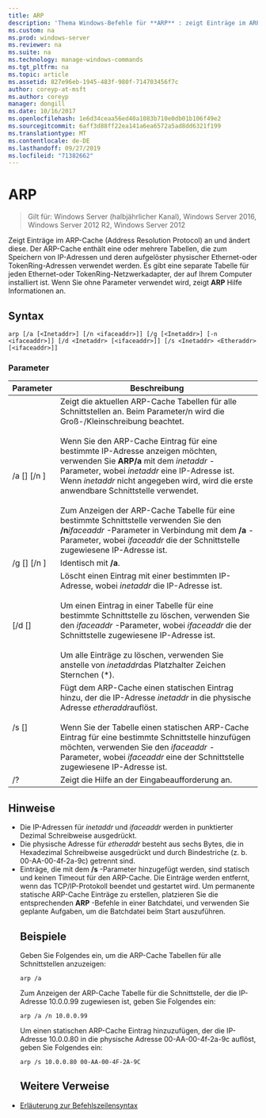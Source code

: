 ```yaml
---
title: ARP
description: 'Thema Windows-Befehle für **ARP** : zeigt Einträge im ARP-Cache (Address Resolution Protocol) an, die zum Speichern von IP-Adressen und deren aufgelösten physischen Adressen verwendet werden.'
ms.custom: na
ms.prod: windows-server
ms.reviewer: na
ms.suite: na
ms.technology: manage-windows-commands
ms.tgt_pltfrm: na
ms.topic: article
ms.assetid: 827e96eb-1945-483f-980f-714703456f7c
author: coreyp-at-msft
ms.author: coreyp
manager: dongill
ms.date: 10/16/2017
ms.openlocfilehash: 1e6d34ceaa56ed40a1083b710e0db01b106f49e2
ms.sourcegitcommit: 6aff3d88ff22ea141a6ea6572a5ad8dd6321f199
ms.translationtype: MT
ms.contentlocale: de-DE
ms.lasthandoff: 09/27/2019
ms.locfileid: "71382662"
---
```

# <a name="arp"></a>ARP

>Gilt für: Windows Server (halbjährlicher Kanal), Windows Server 2016, Windows Server 2012 R2, Windows Server 2012

Zeigt Einträge im ARP-Cache (Address Resolution Protocol) an und ändert diese. Der ARP-Cache enthält eine oder mehrere Tabellen, die zum Speichern von IP-Adressen und deren aufgelöster physischer Ethernet-oder TokenRing-Adressen verwendet werden. Es gibt eine separate Tabelle für jeden Ethernet-oder TokenRing-Netzwerkadapter, der auf Ihrem Computer installiert ist. Wenn Sie ohne Parameter verwendet wird, zeigt **ARP** Hilfe Informationen an.
## <a name="syntax"></a>Syntax
```
arp [/a [<Inetaddr>] [/n <ifaceaddr>]] [/g [<Inetaddr>] [-n <ifaceaddr>]] [/d <Inetaddr> [<ifaceaddr>]] [/s <Inetaddr> <Etheraddr> [<ifaceaddr>]]
```
### <a name="parameters"></a>Parameter

|                Parameter                |                                                                                                                                                                                                                                                               Beschreibung                                                                                                                                                                                                                                                               |
|-----------------------------------------|-----------------------------------------------------------------------------------------------------------------------------------------------------------------------------------------------------------------------------------------------------------------------------------------------------------------------------------------------------------------------------------------------------------------------------------------------------------------------------------------------------------------------------------------|
|    /a [<Inetaddr>] [/n <ifaceaddr>]     | Zeigt die aktuellen ARP-Cache Tabellen für alle Schnittstellen an. Beim Parameter/n wird die Groß-/Kleinschreibung beachtet.<br /><br />Wenn Sie den ARP-Cache Eintrag für eine bestimmte IP-Adresse anzeigen möchten, verwenden Sie **ARP/a** mit dem *inetaddr* -Parameter, wobei *inetaddr* eine IP-Adresse ist. Wenn *inetaddr* nicht angegeben wird, wird die erste anwendbare Schnittstelle verwendet.<br /><br />Zum Anzeigen der ARP-Cache Tabelle für eine bestimmte Schnittstelle verwenden Sie den **/n**_ifaceaddr_ -Parameter in Verbindung mit dem **/a** -Parameter, wobei *ifaceaddr* die der Schnittstelle zugewiesene IP-Adresse ist. |
|    /g [<Inetaddr>] [/n <ifaceaddr>]     |                                                                                                                                                                                                                                                          Identisch mit **/a**.                                                                                                                                                                                                                                                           |
|      [/d <Inetaddr> [<ifaceaddr>]       |                                                                                           Löscht einen Eintrag mit einer bestimmten IP-Adresse, wobei *inetaddr* die IP-Adresse ist.<br /><br />Um einen Eintrag in einer Tabelle für eine bestimmte Schnittstelle zu löschen, verwenden Sie den *ifaceaddr* -Parameter, wobei *ifaceaddr* die der Schnittstelle zugewiesene IP-Adresse ist.<br /><br />Um alle Einträge zu löschen, verwenden Sie anstelle von *inetaddr*das Platzhalter Zeichen Sternchen (\*).                                                                                           |
| /s <Inetaddr> <Etheraddr> [<ifaceaddr>] |                                                                                                                     Fügt dem ARP-Cache einen statischen Eintrag hinzu, der die IP-Adresse *inetaddr* in die physische Adresse *etheraddr*auflöst.<br /><br />Wenn Sie der Tabelle einen statischen ARP-Cache Eintrag für eine bestimmte Schnittstelle hinzufügen möchten, verwenden Sie den *ifaceaddr* -Parameter, wobei *ifaceaddr* eine der Schnittstelle zugewiesene IP-Adresse ist.                                                                                                                     |
|                   /?                    |                                                                                                                                                                                                                                                  Zeigt die Hilfe an der Eingabeaufforderung an.                                                                                                                                                                                                                                                   |

## <a name="remarks"></a>Hinweise
- Die IP-Adressen für *inetaddr* und *ifaceaddr* werden in punktierter Dezimal Schreibweise ausgedrückt.
- Die physische Adresse für *etheraddr* besteht aus sechs Bytes, die in Hexadezimal Schreibweise ausgedrückt und durch Bindestriche (z. b. 00-AA-00-4f-2a-9c) getrennt sind.
- Einträge, die mit dem **/s** -Parameter hinzugefügt werden, sind statisch und keinen Timeout für den ARP-Cache. Die Einträge werden entfernt, wenn das TCP/IP-Protokoll beendet und gestartet wird. Um permanente statische ARP-Cache Einträge zu erstellen, platzieren Sie die entsprechenden **ARP** -Befehle in einer Batchdatei, und verwenden Sie geplante Aufgaben, um die Batchdatei beim Start auszuführen.
  ## <a name="BKMK_Examples"></a>Beispiele
  Geben Sie Folgendes ein, um die ARP-Cache Tabellen für alle Schnittstellen anzuzeigen:
  ```
  arp /a
  ```
  Zum Anzeigen der ARP-Cache Tabelle für die Schnittstelle, der die IP-Adresse 10.0.0.99 zugewiesen ist, geben Sie Folgendes ein:
  ```
  arp /a /n 10.0.0.99
  ```
  Um einen statischen ARP-Cache Eintrag hinzuzufügen, der die IP-Adresse 10.0.0.80 in die physische Adresse 00-AA-00-4f-2a-9c auflöst, geben Sie Folgendes ein:
  ```
  arp /s 10.0.0.80 00-AA-00-4F-2A-9C 
  ```
  ## <a name="additional-references"></a>Weitere Verweise
- [Erläuterung zur Befehlszeilensyntax](command-line-syntax-key.md)
